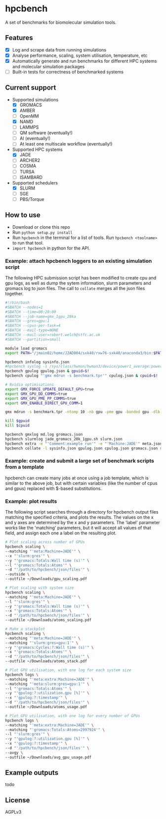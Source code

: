 # hpcbench
A set of benchmarks for biomolecular simulation tools.
## Features
- [X] Log and scrape data from running simulations
- [X] Analyse performance, scaling, system utilisation, temperature, etc
- [X] Automatically generate and run benchmarks for different HPC systems and molecular simulation packages
- [ ] Built-in tests for correctness of benchmarked systems

## Current support
* Supported simulations
    - [X] GROMACS
    - [X] AMBER
    - [ ] OpenMM
    - [X] NAMD
    - [ ] LAMMPS
    - [ ] QM software (eventually!)
    - [ ] AI (eventually!)
    - [ ] At least one multiscale workflow (eventually!)
* Supported HPC systems
    - [X] JADE
    - [ ] ARCHER2
    - [ ] COSMA
    - [ ] TURSA
    - [ ] ISAMBARD
* Supported schedulers
    - [X] SLURM
    - [ ] SGE
    - [ ] PBS/Torque

## How to use
* Download or clone this repo
* Run `python setup.py install`
* Run `hpcbench` in the terminal for a list of tools. Run `hpcbench <toolname>` to run that tool.
* `import hpcbench` in python for the API.

### Example: attach hpcbench loggers to an existing simulation script
The following HPC submission script has been modified to create cpu and gpu logs, as well as dump the sytem information, slurm parameters and gromacs log to json files. The call to `collate` merges all the json files together.
```bash
#!/bin/bash
#SBATCH --nodes=1
#SBATCH --time=00:20:00
#SBATCH --job-name=gmx_1gpu_20ka
#SBATCH --gres=gpu:1
#SBATCH --cpus-per-task=4
#SBATCH --mail-type=NONE
#SBATCH --mail-user=robert.welch@stfc.ac.uk
#SBATCH --partition=small

module load gromacs
export PATH="/jmain02/home/J2AD004/sxk40/rxw76-sxk40/anaconda3/bin:$PATH"

hpcbench infolog sysinfo.json
#hpcbench syslog -s /sys/class/hwmon/hwmon3/device/power1_average:power:1 -s /sys/class/hwmon/hwmon4/temp1_input:temp:0.001 syslog.json
hpcbench gpulog gpulog.json & gpuid=$!
hpcbench cpulog "'gmx mdrun -s benchmark.tpr'" cpulog.json & cpuid=$!

# Nvidia optimisations
export GMX_FORCE_UPDATE_DEFAULT_GPU=true
export GMX_GPU_DD_COMMS=true
export GMX_GPU_PME_PP_COMMS=true
export GMX_ENABLE_DIRECT_GPU_COMM=1

gmx mdrun -s benchmark.tpr -ntomp 10 -nb gpu -pme gpu -bonded gpu -dlb no -nstlist 300 -pin on -v -gpu_id 0

kill $gpuid
kill $cpuid

hpcbench gmxlog md.log gromacs.json
hpcbench slurmlog jade_gromacs_20k_1gpu.sh slurm.json
hpcbench extra -e "'Comment:example run'" -e "'Machine:JADE'" meta.json
hpcbench collate -l sysinfo.json gpulog.json cpulog.json gromacs.json slurm.json meta.json -o jade_gromacs_20k_1gpu.json
```

### Example: create and submit a large set of benchmark scripts from a template
hpcbench can create many jobs at once using a job template, which is similar to the above job, but with certain variables (like the number of cpus and gpus) replaced with $-based substitutions.


### Example: plot results
The following script searches through a directory for hpcbench output files matching the specified criteria, and plots the results. The values on the x and y axes are determined by the x and y parameters. The 'label' parameter works like the 'matching' parameters, but it will accept all values of that field, and assign each one a label on the resulting plot.

```bash
# Plot scaling across number of GPUs
hpcbench scaling \
--matching "'meta:Machine=JADE'" \
--x "'slurm:gres'" \
--y "'gromacs:Totals:Wall time (s)'" \
--l "'gromacs:Totals:Atoms'" \
--d "'/path/to/hpcbench/json/files'" \
--outside \
--outfile ~/Downloads/gpu_scaling.pdf

# Plot scaling with system size
hpcbench scaling \
--matching "'meta:Machine=JADE'" \
--l "'slurm:gres'" \
--y "'gromacs:Totals:Wall time (s)'" \
--x "'gromacs:Totals:Atoms'" \
--d "'/path/to/hpcbench/json/files'" \
--outfile ~/Downloads/atoms_scaling.pdf

# Make a stackplot
hpcbench scaling \
--matching "'meta:Machine=JADE'" \
--matching "'slurm:gres=gpu:1'" \
--y "'gromacs:Cycles:?:Wall time (s)'" \
--x "'gromacs:Totals:Atoms'" \
--d "'/path/to/hpcbench/json/files'" \
--outfile ~/Downloads/atoms_stack.pdf

# Plot GPU utilisation, with one log for each system size
hpcbench logs \
--matching "'meta:extra:Machine=JADE'" \
--matching "'meta:slurm:gres=gpu:1'" \
--l "'gromacs:Totals:Atoms'" \
--y "'gpulog:?:utilization.gpu [%]'" \
--x "'gpulog:?:timestamp'" \
--d "'/path/to/hpcbench/json/files'" \
--outfile ~/Downloads/atoms_usage.pdf

# Plot GPU utilisation, with one log for every number of GPUs
hpcbench logs \
--matching "'meta:extra:Machine=JADE'" \
--matching "'gromacs:Totals:Atoms=2997924'" \
--l "'slurm:gres'" \
--y "'gpulog:?:utilization.gpu [%]'" \
--x "'gpulog:?:timestamp'" \
--d "'/path/to/hpcbench/json/files'" \
--avgy \
--outfile ~/Downloads/avg_gpu_usage.pdf
```

## Example outputs
todo

## License
AGPLv3
